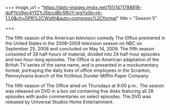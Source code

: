 +++
image_url = "https://dato-images.imgix.net/151/1471788818-duP1Vz9gc4YfZYJStccdBc1IRUY.jpg?ixlib=rb-1.1.0&ch=DPR%2CWidth&auto=compress%2Cformat"
title = "Season 5"

+++

The fifth season of the American television comedy The Office premiered in the United States in the 2008–2009 television season on NBC on September 25, 2008 and concluded on May 14, 2009. The fifth season consisted of 28 half-hours of material, divided into 24 half-hour episodes and two hour-long episodes. The Office is an American adaptation of the British TV series of the same name, and is presented in a mockumentary format, portraying the daily lives of office employees in the Scranton, Pennsylvania branch of the fictitious Dunder Mifflin Paper Company.

The fifth season of The Office aired on Thursdays at 9:00 p.m.. The season was released on DVD in a box set containing five disks featuring all 28 episodes with audio commentaries on select episodes. The DVD was released by Universal Studios Home Entertainment.